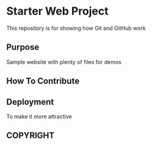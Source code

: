 # Starter Web Project

This repository is for showing how Git and GitHub work

## Purpose

Sample website with plenty of files for demos
 
## How To Contribute

## Deployment
To make it more attractive
## COPYRIGHT 
